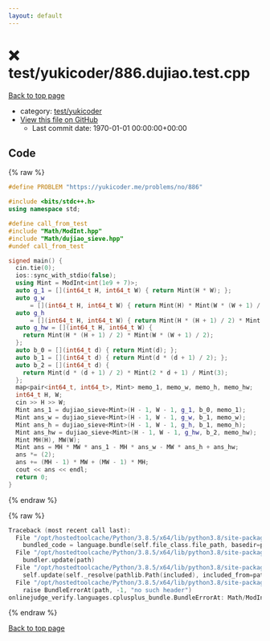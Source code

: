 ```yaml
---
layout: default
---
```


<!-- mathjax config similar to math.stackexchange -->
<script type="text/javascript" async
  src="https://cdnjs.cloudflare.com/ajax/libs/mathjax/2.7.5/MathJax.js?config=TeX-MML-AM_CHTML">
</script>
<script type="text/x-mathjax-config">
  MathJax.Hub.Config({
    TeX: { equationNumbers: { autoNumber: "AMS" }},
    tex2jax: {
      inlineMath: [ ['$','$'] ],
      processEscapes: true
    },
    "HTML-CSS": { matchFontHeight: false },
    displayAlign: "left",
    displayIndent: "2em"
  });
</script>

<script type="text/javascript" src="https://cdnjs.cloudflare.com/ajax/libs/jquery/3.4.1/jquery.min.js"></script>
<script src="https://cdn.jsdelivr.net/npm/jquery-balloon-js@1.1.2/jquery.balloon.min.js" integrity="sha256-ZEYs9VrgAeNuPvs15E39OsyOJaIkXEEt10fzxJ20+2I=" crossorigin="anonymous"></script>
<script type="text/javascript" src="../../../assets/js/copy-button.js"></script>
<link rel="stylesheet" href="../../../assets/css/copy-button.css" />


# :x: test/yukicoder/886.dujiao.test.cpp

<a href="../../../index.html">Back to top page</a>

* category: <a href="../../../index.html#de60e5ba474ac43bf7562c10f5977e2d">test/yukicoder</a>
* <a href="{{ site.github.repository_url }}/blob/master/test/yukicoder/886.dujiao.test.cpp">View this file on GitHub</a>
    - Last commit date: 1970-01-01 00:00:00+00:00




## Code

<a id="unbundled"></a>
{% raw %}
```cpp
#define PROBLEM "https://yukicoder.me/problems/no/886"

#include <bits/stdc++.h>
using namespace std;

#define call_from_test
#include "Math/ModInt.hpp"
#include "Math/dujiao_sieve.hpp"
#undef call_from_test

signed main() {
  cin.tie(0);
  ios::sync_with_stdio(false);
  using Mint = ModInt<int(1e9 + 7)>;
  auto g_1 = [](int64_t H, int64_t W) { return Mint(H * W); };
  auto g_w
      = [](int64_t H, int64_t W) { return Mint(H) * Mint(W * (W + 1) / 2); };
  auto g_h
      = [](int64_t H, int64_t W) { return Mint(H * (H + 1) / 2) * Mint(W); };
  auto g_hw = [](int64_t H, int64_t W) {
    return Mint(H * (H + 1) / 2) * Mint(W * (W + 1) / 2);
  };
  auto b_0 = [](int64_t d) { return Mint(d); };
  auto b_1 = [](int64_t d) { return Mint(d * (d + 1) / 2); };
  auto b_2 = [](int64_t d) {
    return Mint(d * (d + 1) / 2) * Mint(2 * d + 1) / Mint(3);
  };
  map<pair<int64_t, int64_t>, Mint> memo_1, memo_w, memo_h, memo_hw;
  int64_t H, W;
  cin >> H >> W;
  Mint ans_1 = dujiao_sieve<Mint>(H - 1, W - 1, g_1, b_0, memo_1);
  Mint ans_w = dujiao_sieve<Mint>(H - 1, W - 1, g_w, b_1, memo_w);
  Mint ans_h = dujiao_sieve<Mint>(H - 1, W - 1, g_h, b_1, memo_h);
  Mint ans_hw = dujiao_sieve<Mint>(H - 1, W - 1, g_hw, b_2, memo_hw);
  Mint MH(H), MW(W);
  Mint ans = MH * MW * ans_1 - MH * ans_w - MW * ans_h + ans_hw;
  ans *= (2);
  ans += (MH - 1) * MW + (MW - 1) * MH;
  cout << ans << endl;
  return 0;
}

```
{% endraw %}

<a id="bundled"></a>
{% raw %}
```cpp
Traceback (most recent call last):
  File "/opt/hostedtoolcache/Python/3.8.5/x64/lib/python3.8/site-packages/onlinejudge_verify/docs.py", line 349, in write_contents
    bundled_code = language.bundle(self.file_class.file_path, basedir=pathlib.Path.cwd())
  File "/opt/hostedtoolcache/Python/3.8.5/x64/lib/python3.8/site-packages/onlinejudge_verify/languages/cplusplus.py", line 185, in bundle
    bundler.update(path)
  File "/opt/hostedtoolcache/Python/3.8.5/x64/lib/python3.8/site-packages/onlinejudge_verify/languages/cplusplus_bundle.py", line 307, in update
    self.update(self._resolve(pathlib.Path(included), included_from=path))
  File "/opt/hostedtoolcache/Python/3.8.5/x64/lib/python3.8/site-packages/onlinejudge_verify/languages/cplusplus_bundle.py", line 187, in _resolve
    raise BundleErrorAt(path, -1, "no such header")
onlinejudge_verify.languages.cplusplus_bundle.BundleErrorAt: Math/ModInt.hpp: line -1: no such header

```
{% endraw %}

<a href="../../../index.html">Back to top page</a>

